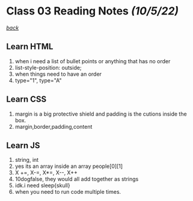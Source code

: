 # Class 03 Reading Notes *(10/5/22)*

[*back*](../README.md)

## Learn HTML

1. when i need a list of bullet points or anything that has no order
2. list-style-position: outside;
3. when things need to have an order
4. type="1", type="A"

## Learn CSS

1. margin is a big protective shield and padding is the cutions inside the box.
2. margin,border,padding,content

## Learn JS

1. string, int
2. yes its an array inside an array people\[0][1]
3. X +=, X-=, X*=, X--, X++
4. 10dogfalse, they would all add together as strings
5. idk.i need sleep{skull}
6. when you need to run code multiple times.
